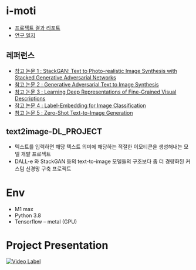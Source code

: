# i-moti
- [프로젝트 결과 리포트](https://ruo-ds.notion.site/i-moti-text2image-7611a9c4ff204e91a178a54feb87cc7b)
- [연구 일지](https://github.com/comsa33/i-moti_text2image-DL_PROJECT/blob/main/%EA%B0%9C%EB%B0%9C%EC%9D%BC%EC%A7%80.md)

## 레퍼런스
- [참고 논문 1 : StackGAN: Text to Photo-realistic Image Synthesis with Stacked Generative Adversarial Networks](https://arxiv.org/pdf/1612.03242.pdf)
- [참고 논문 2 : Generative Adversarial Text to Image Synthesis](https://arxiv.org/pdf/1605.05396.pdf)
- [참고 논문 3 : Learning Deep Representations of Fine-Grained Visual Descriptions](https://arxiv.org/pdf/1605.05395.pdf?)
- [참고 논문 4 : Label-Embedding for Image Classification](https://www.mpi-inf.mpg.de/fileadmin/inf/d2/akata/TPAMI2487986.pdf)
- [참고 논문 5 : Zero-Shot Text-to-Image Generation](https://arxiv.org/pdf/2102.12092.pdf)

## text2image-DL_PROJECT
-	텍스트를 입력하면 해당 텍스트 의미에 해당하는 적절한 이모티콘을 생성해내는 모델 개발 프로젝트
-	DALL-e 와 StackGAN 등의 text-to-image 모델들의 구조보다 좀 더 경량화된 커스텀 신경망 구축 프로젝트

# Env
-	M1 max
-	Python 3.8
-	Tensorflow – metal (GPU)

# Project Presentation
[![Video Label](http://img.youtube.com/vi/PnMkgFXcUi4/0.jpg)](https://youtu.be/PnMkgFXcUi4)

